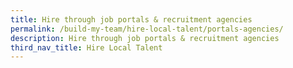 ```yaml
---
title: Hire through job portals & recruitment agencies
permalink: /build-my-team/hire-local-talent/portals-agencies/
description: Hire through job portals & recruitment agencies
third_nav_title: Hire Local Talent
---
```

